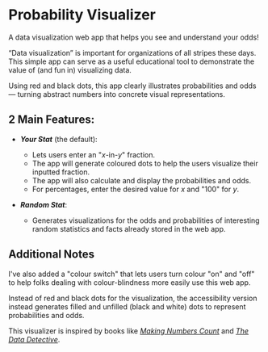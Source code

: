 # Probability Visualizer

A data visualization web app that helps you see and understand your odds!

“Data visualization” is important for organizations of all stripes these days. This simple app can serve as a useful educational tool to demonstrate the value of (and fun in) visualizing data.

Using red and black dots, this app clearly illustrates probabilities and odds &mdash; turning abstract numbers into concrete visual representations.

## 2 Main Features:

- ***Your Stat*** (the default):
    - Lets users enter an "*x*-in-*y*" fraction.
    - The app will generate coloured dots to help the users visualize their inputted fraction.
    - The app will also calculate and display the probabilities and odds.
    - For percentages, enter the desired value for *x* and "100" for *y*.

- ***Random Stat***:
    - Generates visualizations for the odds and probabilities of interesting random statistics and facts already stored in the web app.

## Additional Notes

I've also added a "colour switch" that lets users turn colour "on" and "off" to help folks dealing with colour-blindness more easily use this web app.

Instead of red and black dots for the visualization, the accessibility version instead generates filled and unfilled (black and white) dots to represent probabilities and odds.

This visualizer is inspired by books like [*Making Numbers Count*](https://www.simonandschuster.com/books/Making-Numbers-Count/Chip-Heath/9781982165444) and [*The Data Detective*](https://timharford.com/books/datadetective/). 